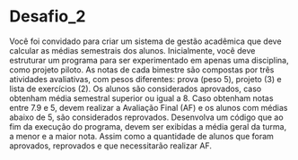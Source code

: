 # Desafio_2
Você foi convidado para criar um sistema de gestão acadêmica que deve calcular as médias semestrais dos alunos. Inicialmente, você deve estruturar um programa para ser experimentado em apenas uma disciplina, como projeto piloto.  As notas de cada bimestre são compostas por três atividades avaliativas, com pesos diferentes: prova (peso 5), projeto (3) e lista de exercícios (2). Os alunos são considerados aprovados, caso obtenham média semestral superior ou igual a 8. Caso obtenham notas entre 7.9 e 5, devem realizar a Avaliação Final (AF) e os alunos com médias abaixo de 5, são considerados reprovados.  Desenvolva um código que ao fim da execução do programa, devem ser exibidas a média geral da turma, a menor e a maior nota. Assim como a quantidade de alunos que foram aprovados, reprovados e que necessitarão realizar AF.
